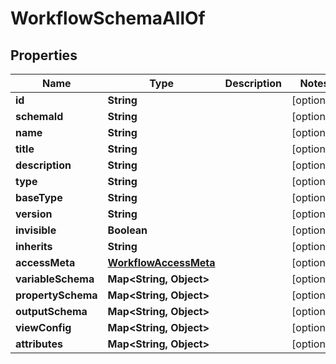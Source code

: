 

# WorkflowSchemaAllOf

## Properties

Name | Type | Description | Notes
------------ | ------------- | ------------- | -------------
**id** | **String** |  |  [optional]
**schemaId** | **String** |  |  [optional]
**name** | **String** |  |  [optional]
**title** | **String** |  |  [optional]
**description** | **String** |  |  [optional]
**type** | **String** |  |  [optional]
**baseType** | **String** |  |  [optional]
**version** | **String** |  |  [optional]
**invisible** | **Boolean** |  |  [optional]
**inherits** | **String** |  |  [optional]
**accessMeta** | [**WorkflowAccessMeta**](WorkflowAccessMeta.md) |  |  [optional]
**variableSchema** | **Map&lt;String, Object&gt;** |  |  [optional]
**propertySchema** | **Map&lt;String, Object&gt;** |  |  [optional]
**outputSchema** | **Map&lt;String, Object&gt;** |  |  [optional]
**viewConfig** | **Map&lt;String, Object&gt;** |  |  [optional]
**attributes** | **Map&lt;String, Object&gt;** |  |  [optional]



